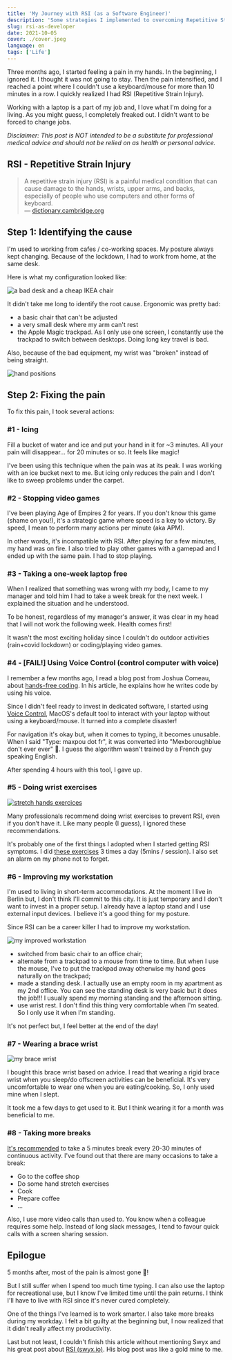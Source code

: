 ```yaml
---
title: 'My Journey with RSI (as a Software Engineer)'
description: 'Some strategies I implemented to overcoming Repetitive Strain Injury (RSI)'
slug: rsi-as-developer
date: 2021-10-05
cover: ./cover.jpeg
language: en
tags: ['Life']
---
```


Three months ago, I started feeling a pain in my hands. In the beginning, I ignored it. I thought it
was not going to stay. Then the pain intensified, and I reached a point where I couldn't use a
keyboard/mouse for more than 10 minutes in a row. I quickly realized I had RSI (Repetitive Strain
Injury).

Working with a laptop is a part of my job and, I love what I'm doing for a living. As you might
guess, I completely freaked out. I didn't want to be forced to change jobs.

_Disclaimer: This post is NOT intended to be a substitute for professional medical advice and should
not be relied on as health or personal advice._

## RSI - Repetitive Strain Injury

> A repetitive strain injury (RSI) is a painful medical condition that can cause damage to the
> hands, wrists, upper arms, and backs, especially of people who use computers and other forms of
> keyboard.  
> —
> [dictionary.cambridge.org](https://dictionary.cambridge.org/dictionary/english/repetitive-strain-injury)

## Step 1: Identifying the cause

I'm used to working from cafes / co-working spaces. My posture always kept changing. Because of the
lockdown, I had to work from home, at the same desk.

Here is what my configuration looked like:

![a bad desk and a cheap IKEA chair](./bad-desk.jpeg)

It didn't take me long to identify the root cause. Ergonomic was pretty bad:

- a basic chair that can't be adjusted
- a very small desk where my arm can't rest
- the Apple Magic trackpad. As I only use one screen, I constantly use the trackpad to switch
  between desktops. Doing long key travel is bad.

Also, because of the bad equipment, my wrist was "broken" instead of being straight.

![hand positions](./hand-position.jpeg)

## Step 2: Fixing the pain

To fix this pain, I took several actions:

### #1 - Icing

Fill a bucket of water and ice and put your hand in it for ~3 minutes. All your pain will
disappear... for 20 minutes or so. It feels like magic!

I've been using this technique when the pain was at its peak. I was working with an ice bucket next
to me. But icing only reduces the pain and I don't like to sweep problems under the carpet.

### #2 - Stopping video games

I've been playing Age of Empires 2 for years. If you don't know this game (shame on you!), it's a
strategic game where speed is a key to victory. By speed, I mean to perform many actions per minute
(aka APM).

In other words, it's incompatible with RSI. After playing for a few minutes, my hand was on fire. I
also tried to play other games with a gamepad and I ended up with the same pain. I had to stop
playing.

### #3 - Taking a one-week laptop free

When I realized that something was wrong with my body, I came to my manager and told him I had to
take a week break for the next week. I explained the situation and he understood.

To be honest, regardless of my manager's answer, it was clear in my head that I will not work the
following week. Health comes first!

It wasn't the most exciting holiday since I couldn't do outdoor activities (rain+covid lockdown) or
coding/playing video games.

### #4 - [FAIL!] Using Voice Control (control computer with voice)

I remember a few months ago, I read a blog post from Joshua Comeau, about
[hands-free coding](https://www.joshwcomeau.com/blog/hands-free-coding/). In his article, he
explains how he writes code by using his voice.

Since I didn't feel ready to invest in dedicated software, I started using
[Voice Control](https://support.apple.com/en-gb/guide/mac-help/mh40719/mac), MacOS's default tool to
interact with your laptop without using a keyboard/mouse. It turned into a complete disaster!

For navigation it's okay but, when it comes to typing, it becomes unusable. When I said "Type:
maxpou dot fr", it was converted into "Mexboroughblue don't ever ever" 🥲. I guess the algorithm
wasn't trained by a French guy speaking English.

After spending 4 hours with this tool, I gave up.

### #5 - Doing wrist exercises

[![stretch hands exercices](./stretch-hands.jpeg)](https://twitter.com/bruderkaitlin/status/997190969031319552)

Many professionals recommend doing wrist exercises to prevent RSI, even if you don’t have it. Like
many people (I guess), I ignored these recommendations.

It's probably one of the first things I adopted when I started getting RSI symptoms. I did
[these exercises](https://www.youtube.com/watch?v=BPBWIfKTZCI) 3 times a day (5mins / session). I
also set an alarm on my phone not to forget.

### #6 - Improving my workstation

I'm used to living in short-term accommodations. At the moment I live in Berlin but, I don't think
I'll commit to this city. It is just temporary and I don't want to invest in a proper setup. I
already have a laptop stand and I use external input devices. I believe it's a good thing for my
posture.

Since RSI can be a career killer I had to improve my workstation.

![my improved workstation](./workstation.jpeg)

- switched from basic chair to an office chair;
- alternate from a trackpad to a mouse from time to time. But when I use the mouse, I've to put the
  trackpad away otherwise my hand goes naturally on the trackpad;
- made a standing desk. I actually use an empty room in my apartment as my 2nd office. You can see
  the standing desk is very basic but it does the job!!! I usually spend my morning standing and the
  afternoon sitting.
- use wrist rest. I don't find this thing very comfortable when I'm seated. So I only use it when
  I'm standing.

It's not perfect but, I feel better at the end of the day!

### #7 - Wearing a brace wrist

![my brace wrist](./brace-wrist.jpeg)

I bought this brace wrist based on advice. I read that wearing a rigid brace wrist when you sleep/do
offscreen activities can be beneficial. It's very uncomfortable to wear one when you are
eating/cooking. So, I only used mine when I slept.

It took me a few days to get used to it. But I think wearing it for a month was beneficial to me.

### #8 - Taking more breaks

[It's recommended](https://www.rsiprevention.com/prevention) to take a 5 minutes break every 20-30
minutes of continuous activity. I've found out that there are many occasions to take a break:

- Go to the coffee shop
- Do some hand stretch exercises
- Cook
- Prepare coffee
- ...

Also, I use more video calls than used to. You know when a colleague requires some help. Instead of
long slack messages, I tend to favour quick calls with a screen sharing session.

## Epilogue

5 months after, most of the pain is almost gone 🥳!

But I still suffer when I spend too much time typing. I can also use the laptop for recreational
use, but I know I've limited time until the pain returns. I think I'll have to live with RSI since
it's never cured completely.

One of the things I've learned is to work smarter. I also take more breaks during my workday. I felt
a bit guilty at the beginning but, I now realized that it didn't really affect my productivity.

Last but not least, I couldn't finish this article without mentioning Swyx and his great post about
[RSI (swyx.io)](https://www.swyx.io/rsi-tips/). His blog post was like a gold mine to me.
